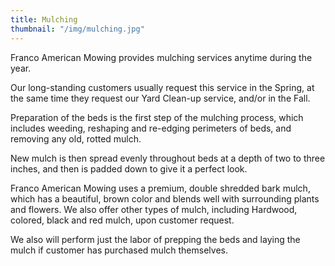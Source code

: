 ```yaml
---
title: Mulching
thumbnail: "/img/mulching.jpg"
---
```


Franco American Mowing provides mulching services anytime during the year.

Our long-standing customers usually request this service in the Spring, at the same time they request our Yard Clean-up service, and/or in the Fall.

Preparation of the beds is the first step of the mulching process, which includes weeding, reshaping and re-edging perimeters of beds, and removing any old, rotted mulch.

New mulch is then spread evenly throughout beds at a depth of two to three inches, and then is padded down to give it a perfect look.

Franco American Mowing uses a premium, double shredded bark mulch, which has a beautiful, brown color and blends well with surrounding plants and flowers. We also offer other types of mulch, including Hardwood, colored, black and red mulch, upon customer request.

We also will perform just the labor of prepping the beds and laying the mulch if customer has purchased mulch themselves.
